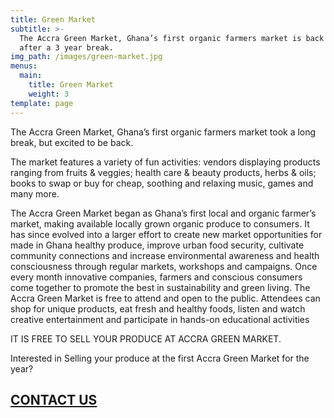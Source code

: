 ```yaml
---
title: Green Market
subtitle: >-
  The Accra Green Market, Ghana’s first organic farmers market is back in 2020,
  after a 3 year break. 
img_path: /images/green-market.jpg
menus:
  main:
    title: Green Market
    weight: 3
template: page
---
```

<!--StartFragment-->

The Accra Green Market, Ghana’s first organic farmers market took a long break, but excited to be back. 

<!--EndFragment-->



<!--StartFragment-->

The market features a variety of fun activities: vendors displaying products ranging from fruits & veggies; health care & beauty products, herbs & oils; books to swap or buy for cheap, soothing and relaxing music, games and many more.

<!--EndFragment-->



<!--StartFragment-->

The Accra Green Market began as Ghana’s first local and organic farmer’s market, making available locally grown organic produce to consumers. It has since evolved into a larger effort to create new market opportunities for made in Ghana healthy produce, improve urban food security, cultivate community connections and increase environmental awareness and health consciousness through regular markets, workshops and campaigns. Once every month innovative companies, farmers and conscious consumers come together to promote the best in sustainability and green living. The Accra Green Market is free to attend and open to the public. Attendees can shop for unique products, eat fresh and healthy foods, listen and watch creative entertainment and participate in hands-on educational activities

<!--EndFragment-->

IT IS FREE TO SELL YOUR PRODUCE AT ACCRA GREEN MARKET. 

Interested in Selling your produce at the first Accra Green Market for the year? 

## [CONTACT US](https://agriprohub.com/contact/)

